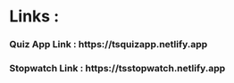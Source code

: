 <h1>Links :</h1>
<h3>Quiz App Link : https://tsquizapp.netlify.app</h3>
<h3>Stopwatch Link : https://tsstopwatch.netlify.app</h3>
